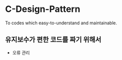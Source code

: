 # C-Design-Pattern
To codes which easy-to-understand and maintainable.

## 유지보수가 편한 코드를 짜기 위해서
* 오류 관리
